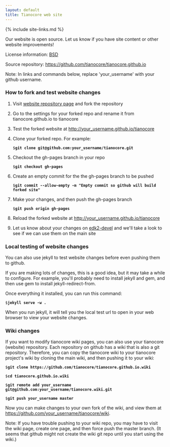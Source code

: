 ```yaml
---
layout: default
title: Tianocore web site
---
```

{% include site-links.md %}

Our website is open source. Let us know if you have site content or
other website improvements!

License information: [BSD](http://www.opensource.org/licenses/bsd-license.php)

Source repository: <https://github.com/tianocore/tianocore.github.io>

Note: In links and commands below, replace 'your_username' with your
github username.

### How to fork and test website changes

1. Visit [website repository page](https://github.com/tianocore/tianocore.github.io)
   and fork the repository

2. Go to the settings for your forked repo and rename it from
   tianocore.github.io to tianocore

3. Test the forked website at <http://your_username.github.io/tianocore>

4. Clone your forked repo. For example:

   `$`**`git clone git@github.com:your_username/tianocore.git`**

5. Checkout the gh-pages branch in your repo

   `$`**`git checkout gh-pages`**

6. Create an empty commit for the the gh-pages branch to be pushed <br/>

     `$`**`git commit --allow-empty -m "Empty commit so github will build forked site"`**
7. Make your changes, and then push the gh-pages branch

   `$`**`git push origin gh-pages`**

8. Reload the forked website at <http://your_username.github.io/tianocore>

9. Let us know about your changes on [edk2-devel]({{wiki}}/Edk2-devel)
   and we'll take a look to see if we can use them on the main site

### Local testing of website changes

You can also use jekyll to test website changes before even pushing
them to github.

If you are making lots of changes, this is a good idea, but it may
take a while to configure. For example, you'll probably need to
install jekyll and gem, and then use gem to install
jekyll-redirect-from.

Once everything it installed, you can run this command:

`$`**`jekyll serve -w .`**

When you run jekyll, it will tell you the local test url to open in
your web browser to view your website changes.

### Wiki changes

If you want to modify tianocore wiki pages, you can also use your
tianocore (website) repository. Each repository on github has a wiki
that is also a git repository. Therefore, you can copy the tianocore
wiki to your tianocore project's wiki by cloning the main wiki, and
then pushing it to your wiki:

`$`**`git clone https://github.com/tianocore/tianocore.github.io.wiki`**

`$`**`cd tianocore.github.io.wiki`**

`$`**`git remote add your_username git@github.com:your_username/tianocore.wiki.git`**

`$`**`git push your_username master`**

Now you can make changes to your own fork of the wiki, and view them
at <https://github.com/your_username/tianocore/wiki>.

Note: If you have trouble pushing to your wiki repo, you may have to
visit the wiki page, create one page, and then force push the master
branch. (It seems that github might not create the wiki git repo until
you start using the wiki.)
